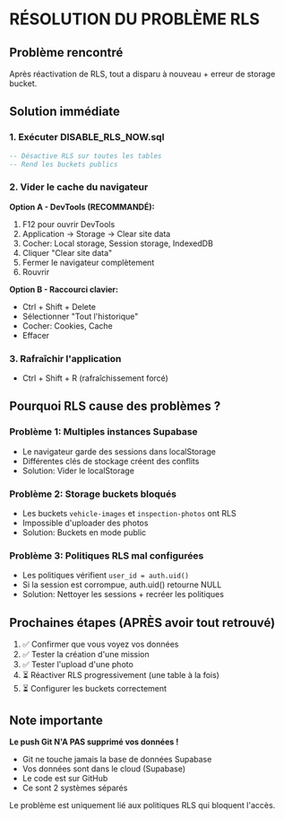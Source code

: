 # RÉSOLUTION DU PROBLÈME RLS

## Problème rencontré
Après réactivation de RLS, tout a disparu à nouveau + erreur de storage bucket.

## Solution immédiate

### 1. Exécuter DISABLE_RLS_NOW.sql
```sql
-- Désactive RLS sur toutes les tables
-- Rend les buckets publics
```

### 2. Vider le cache du navigateur
**Option A - DevTools (RECOMMANDÉ):**
1. F12 pour ouvrir DevTools
2. Application → Storage → Clear site data
3. Cocher: Local storage, Session storage, IndexedDB
4. Cliquer "Clear site data"
5. Fermer le navigateur complètement
6. Rouvrir

**Option B - Raccourci clavier:**
- Ctrl + Shift + Delete
- Sélectionner "Tout l'historique"
- Cocher: Cookies, Cache
- Effacer

### 3. Rafraîchir l'application
- Ctrl + Shift + R (rafraîchissement forcé)

## Pourquoi RLS cause des problèmes ?

### Problème 1: Multiples instances Supabase
- Le navigateur garde des sessions dans localStorage
- Différentes clés de stockage créent des conflits
- Solution: Vider le localStorage

### Problème 2: Storage buckets bloqués
- Les buckets `vehicle-images` et `inspection-photos` ont RLS
- Impossible d'uploader des photos
- Solution: Buckets en mode public

### Problème 3: Politiques RLS mal configurées
- Les politiques vérifient `user_id = auth.uid()`
- Si la session est corrompue, auth.uid() retourne NULL
- Solution: Nettoyer les sessions + recréer les politiques

## Prochaines étapes (APRÈS avoir tout retrouvé)

1. ✅ Confirmer que vous voyez vos données
2. ✅ Tester la création d'une mission
3. ✅ Tester l'upload d'une photo
4. ⏳ Réactiver RLS progressivement (une table à la fois)
5. ⏳ Configurer les buckets correctement

## Note importante
**Le push Git N'A PAS supprimé vos données !**
- Git ne touche jamais la base de données Supabase
- Vos données sont dans le cloud (Supabase)
- Le code est sur GitHub
- Ce sont 2 systèmes séparés

Le problème est uniquement lié aux politiques RLS qui bloquent l'accès.
